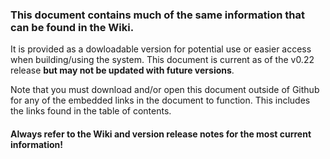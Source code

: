 ### This document contains much of the same information that can be found in the Wiki.

It is provided as a dowloadable version for potential use or easier access when building/using the system.  This document is current as of the v0.22 release **but may not be updated with future versions**.

Note that you must download and/or open this document outside of Github for any of the embedded links in the document to function.  This includes the links found in the table of contents.

#### Always refer to the Wiki and version release notes for the most current information!
